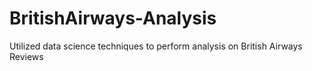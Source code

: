 # BritishAirways-Analysis
Utilized data science techniques to perform analysis on British Airways Reviews 
